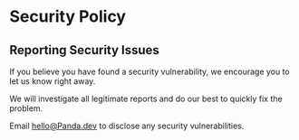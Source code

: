 # Security Policy

## Reporting Security Issues

If you believe you have found a security vulnerability, we encourage you to let us know right away.

We will investigate all legitimate reports and do our best to quickly fix the problem.

Email hello@Panda.dev to disclose any security vulnerabilities.
